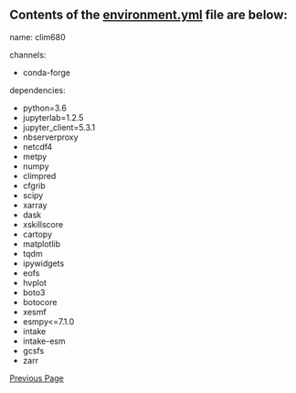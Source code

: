 ## Contents of the [environment.yml](https://github.com/BDavis39/CLIM680/blob/master/environment.yml) file are below:

name: clim680

channels:
  - conda-forge

dependencies:
  - python=3.6
  - jupyterlab=1.2.5
  - jupyter_client=5.3.1
  - nbserverproxy
  - netcdf4
  - metpy
  - numpy
  - climpred
  - cfgrib
  - scipy
  - xarray
  - dask
  - xskillscore
  - cartopy
  - matplotlib
  - tqdm
  - ipywidgets
  - eofs 
  - hvplot
  - boto3
  - botocore
  - xesmf
  - esmpy<=7.1.0
  - intake
  - intake-esm
  - gcsfs
  - zarr

[Previous Page](./)
